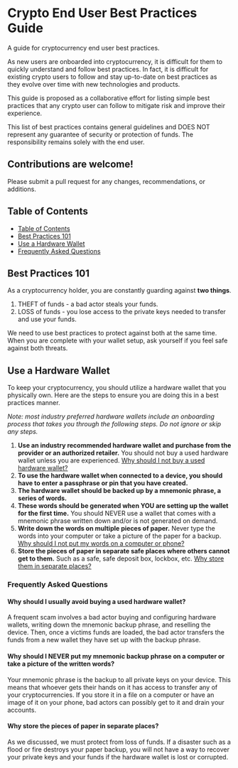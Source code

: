# Crypto End User Best Practices Guide

A guide for cryptocurrency end user best practices.

As new users are onboarded into cryptocurrency, it is difficult for them to quickly understand and follow best practices. In fact, it is difficult for existing crypto users to follow and stay up-to-date on best practices as they evolve over time with new technologies and products.

This guide is proposed as a collaborative effort for listing simple best practices that any crypto user can follow to mitigate risk and improve their experience.

This list of best practices contains general guidelines and DOES NOT represent any guarantee of security or protection of funds. The responsibility remains solely with the end user.

## Contributions are welcome!

Please submit a pull request for any changes, recommendations, or additions.

## Table of Contents
- [Table of Contents](#table-of-contents)
- [Best Practices 101](#best-practices-101)
- [Use a Hardware Wallet](#use-a-hardware-wallet)
- [Frequently Asked Questions](#frequently-asked-questions)

## Best Practices 101
As a cryptocurrency holder, you are constantly guarding against **two things**.

1. THEFT of funds - a bad actor steals your funds.
2. LOSS of funds - you lose access to the private keys needed to transfer and use your funds.

We need to use best practices to protect against both at the same time. When you are complete with your wallet setup, ask yourself if you feel safe against both threats.

## Use a Hardware Wallet
To keep your cryptocurrency, you should utilize a hardware wallet that you physically own. Here are the steps to ensure you are doing this in a best practices manner.

_Note: most industry preferred hardware wallets include an onboarding process that takes you through the following steps. Do not ignore or skip any steps._

1. **Use an industry recommended hardware wallet and purchase from the provider or an authorized retailer.** You should not buy a used hardware wallet unless you are experienced. [Why should I not buy a used hardware wallet?](#why-should-i-usually-avoid-buying-a-used-hardware-wallet)
2. **To use the hardware wallet when connected to a device, you should have to enter a passphrase or pin that you have created.**
3. **The hardware wallet should be backed up by a mnemonic phrase, a series of words.**
4. **These words should be generated when YOU are setting up the wallet for the first time.** You should NEVER use a wallet that comes with a mnemonic phrase written down and/or is not generated on demand.
5. **Write down the words on multiple pieces of paper.** Never type the words into your computer or take a picture of the paper for a backup. [Why should I not put my words on a computer or phone?](#why-should-i-never-put-my-mnemonic-backup-phrase-on-a-computer-or-take-a-picture-of-the-written-words)
6. **Store the pieces of paper in separate safe places where others cannot get to them.** Such as a safe, safe deposit box, lockbox, etc. [Why store them in separate places?](#why-store-the-pieces-of-paper-in-separate-places)

### Frequently Asked Questions

#### Why should I usually avoid buying a used hardware wallet?

A frequent scam involves a bad actor buying and configuring hardware wallets, writing down the mnemonic backup phrase, and reselling the device. Then, once a victims funds are loaded, the bad actor transfers the funds from a new wallet they have set up with the backup phrase.

#### Why should I NEVER put my mnemonic backup phrase on a computer or take a picture of the written words?

Your mnemonic phrase is the backup to all private keys on your device. This means that whoever gets their hands on it has access to transfer any of your cryptocurrencies. If you store it in a file on a computer or have an image of it on your phone, bad actors can possibly get to it and drain your accounts.

#### Why store the pieces of paper in separate places?

As we discussed, we must protect from loss of funds. If a disaster such as a flood or fire destroys your paper backup, you will not have a way to recover your private keys and your funds if the hardware wallet is lost or corrupted.
